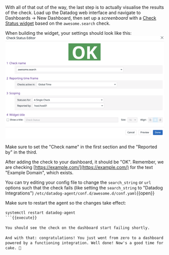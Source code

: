 With all of that out of the way, the last step is to actually visualise the results of the check. Load up the Datadog web interface and navigate to Dashboards → New Dashboard, then set up a *screenboard* with a [Check Status widget](https://docs.datadoghq.com/graphing/widgets/check_status/#pagetitle) based on the `awesome.search` check.

When building the widget, your settings should look like this:
    ![check](assets/check.png)

Make sure to set the "Check name" in the first section and the "Reported by" in the third.

After adding the check to your dashboard, it should be "OK". Remember, we are checking [https://example.com/](https://example.com/) for the text "Example Domain", which exists.

You can try editing your config file to change the `search_string` or `url` options such that the check fails (like setting the `search_string` to "Datadog Integrations") `/etc/datadog-agent/conf.d/awesome.d/conf.yaml`{{open}}

Make sure to restart the agent so the changes take effect:
```
systemctl restart datadog-agent
```{{execute}}

You should see the check on the dashboard start failing shortly.

And with that: congratulations! You just went from zero to a dashboard powered by a functioning integration. Well done! Now's a good time for cake. 🍰
